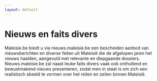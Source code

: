 ```yaml
---
layout: default
---
```


# Nieuws en faits divers

Maleisie.be biedt u via nieuws.maleisie.be een bescheiden aanbod van nieuwsberichten en diverse feiten uit Maleisië die de afgelopen jaren het nieuws haalden, aangevuld met relevante en diepgaande dossiers. Nieuws.maleisie.be zal naast leuke faits divers vaak ook onthullend en bewustmakend nieuws presenteren, zodat men in staat is om zich een realistisch sbeeld te vormen over het reilen en zeilen binnen Maleisië.